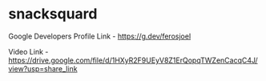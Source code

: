 # snacksquard

Google Developers Profile Link - https://g.dev/ferosjoel


Video Link - https://drive.google.com/file/d/1HXyR2F9UEyV8Z1ErQopqTWZenCacqC4J/view?usp=share_link
